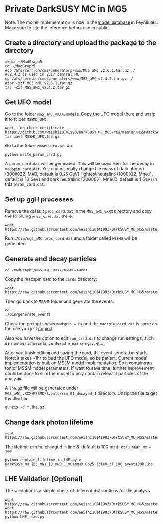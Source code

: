 # Private DarkSUSY MC in MG5
Note: The model implementation is now in the [model database](https://feynrules.irmp.ucl.ac.be/wiki/MSSMD) in FeynRules. Make sure to cite the reference before use in public.

## Create a directory and upload the package to the directory

    mkdir ~/MadGraph5
    cd ~/MadGraph5
    #cp /afs/cern.ch/cms/generators/www/MG5_aMC_v2.6.1.tar.gz ./
    #v2.4.2 is used in 2017 central MC
    cp /afs/cern.ch/cms/generators/www/MG5_aMC_v2.4.2.tar.gz ./
    #tar -xzf MG5_aMC_v2.6.1.tar.gz
    tar -xzf MG5_aMC_v2.4.2.tar.gz

## Get UFO model 
Go to the folder `MG5_aMC_vXXX/models`. Copy the UFO model there and unzip it to folder `MSSMD_UFO`:

    wget --no-check-certificate https://github.com/weishi10141993/DarkSUSY_MC_MG5/raw/master/MSSMDarkSector/MSSMD_UFO.tar.gz
    tar xavf MSSMD_UFO.tar.gz

Go to the folder `MSSMD_UFO` and do:

    python write_param_card.py

A `param_card.dat` will be generated. This will be used later for the decay in `madspin_card.dat`. You can manually change the mass of dark photon (3000022, MAD, default is 0.25 GeV), lightest neutalino (1000022, Mneu1, default is 10 GeV) and dark neutralino (3000001, MneuD, default is 1 GeV) in this `param_card.dat`.

## Set up ggH processes
Remove the default `proc_card.dat` in the `MG5_aMC_vXXX` directory and copy the following `proc_card.dat` there:
    
    wget https://raw.githubusercontent.com/weishi10141993/DarkSUSY_MC_MG5/master/MSSMDarkSector/proc_card.dat
    
Run `./bin/mg5_aMC proc_card.dat` and a folder called `MSSMD` will be generated. 

## Generate and decay particles

    cd /MadGraph5/MG5_aMC_vXXX/MSSMD/Cards
    
Copy the madspin card to the `Cards` directory:

    wget https://raw.githubusercontent.com/weishi10141993/DarkSUSY_MC_MG5/master/MSSMDarkSector/madspin_card.dat

Then go back to `MSSMD` folder and generate the events:

    cd ..
    ./bin/generate_events

Check the prompt shows `madspin = ON` and the `madspin_card.dat` is same as the one you just [copied](https://github.com/weishi10141993/DarkSUSY_MC_MG5/blob/master/MSSMDarkSector/madspin_card.dat).

Also you have the option to edit `run_card.dat` to change run settings, such as number of events, center of mass enegry, etc.

After you finish editing and saving the card, the event generation starts. Note: it takes ~1hr to load the UFO model, so be patient. Current model implementation is built on MSSM model implementation. So it contains an ton of MSSM model parameters. If want to save time, further improvement could be done to slim the model to only contain relevant particles of the analysis.

A `lhe.gz` file will be generated under `MG5_aMC_vXXX/MSSMD/Events/run_01_decayed_1` directory. Unzip the file to get the .lhe file:

    gunzip -d *.lhe.gz

## Change dark photon lifetime

    wget https://raw.githubusercontent.com/weishi10141993/DarkSUSY_MC_MG5/master/MSSMDarkSector/replace_lifetime_in_LHE.py
The lifetime can be changed in line 8 (default is 100 mm): `ctau_mean_mm = 100`
    
    python replace_lifetime_in_LHE.py > DarkSUSY_mH_125_mN1_10_mND_1_mGammaD_0p25_13TeV_cT_100_events80k.lhe

## LHE Validation [Optional]
The validation is a simple check of different distributions for the analysis. 

    wget https://raw.githubusercontent.com/weishi10141993/DarkSUSY_MC_MG5/master/MSSMDarkSector/LHE_read.py
    wget https://raw.githubusercontent.com/weishi10141993/DarkSUSY_MC_MG5/master/MSSMDarkSector/tdrStyle.py
    python LHE_read.py
